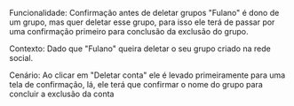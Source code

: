 Funcionalidade: Confirmação antes de deletar grupos
"Fulano" é dono de um grupo, mas quer deletar esse grupo, para isso ele terá de passar por uma confirmação primeiro para conclusão da exclusão do grupo.

Contexto: Dado que  "Fulano" queira deletar o seu grupo criado na rede social.

Cenário: Ao clicar em "Deletar conta" ele é levado primeiramente para uma tela de confirmação, lá, ele terá que confirmar o nome do grupo para concluir a exclusão da conta